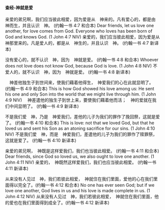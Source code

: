 #### 查经-神就是爱

亲爱的弟兄啊，我们应当彼此相爱，因为爱是从　神来的。凡有爱心的，都是由　神而生，并且认识　神。 (约翰一书 4:7 和合本)
Dear friends, let us love one another, for love comes from God. Everyone who loves has been born of God and knows God. (1 John 4:7 NIV)
亲爱的，我们应当彼此相爱，因为爱是从　神那里来的。凡是爱人的，都是从　神生的，并且认识　神。 (约翰一书 4:7 新译本)

没有爱心的，就不认识　神，因为　神就是爱。 (约翰一书 4:8 和合本)
Whoever does not love does not know God, because God is love. (1 John 4:8 NIV)
不爱人的，就不认识　神，因为　神就是爱。 (约翰一书 4:8 新译本)

　神差他独生子到世间来，使我们藉着他得生，　神爱我们的心在此就显明了。 (约翰一书 4:9 和合本)
This is how God showed his love among us: He sent his one and only Son into the world that we might live through him. (1 John 4:9 NIV)
　神差遣他的独生子到世上来，要使我们藉着他而活；　神的爱就在我们中间显明了。 (约翰一书 4:9 新译本)
 
不是我们爱　神，乃是　神爱我们，差他的儿子为我们的罪作了挽回祭，这就是爱了。 (约翰一书 4:10 和合本)
This is love: not that we loved God, but that he loved us and sent his Son as an atoning sacrifice for our sins. (1 John 4:10 NIV)
不是我们爱　神，而是　神爱我们，差遣他的儿子为我们的罪作了赎罪祭，这就是爱了。 (约翰一书 4:10 新译本)

亲爱的弟兄啊，　神既是这样爱我们，我们也当彼此相爱。 (约翰一书 4:11 和合本)
Dear friends, since God so loved us, we also ought to love one another. (1 John 4:11 NIV)
亲爱的，　神既然这样爱我们，我们也应当彼此相爱。 (约翰一书 4:11 新译本)

从来没有人见过　神，我们若彼此相爱，　神就住在我们里面，爱他的心在我们里面得以完全了。(约翰一书 4:12 和合本)
No one has ever seen God; but if we love one another, God lives in us and his love is made complete in us. (1 John 4:12 NIV)
从来没有人见过　神，我们若彼此相爱，　神就住在我们里面，他的爱也在我们里面得到成全了。(约翰一书 4:12 新译本)
